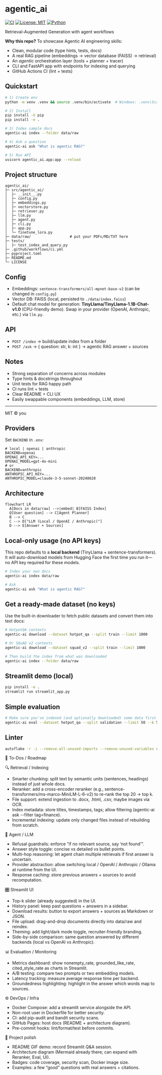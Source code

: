 # agentic_ai

[![CI](https://img.shields.io/github/actions/workflow/status/yourname/agentic-ai-lora/ci.yml?branch=main)]() [![License: MIT](https://img.shields.io/badge/License-MIT-yellow.svg)]() [![Python](https://img.shields.io/badge/python-3.9%2B-blue)]()



Retrieval-Augmented Generation with agent workflows

**Why this repo?** To showcase Agentic AI engineering skills:
- Clean, modular code (type hints, tests, docs)
- A real RAG pipeline (embeddings → vector database (FAISS) → retrieval)
- An *agentic* orchestration layer (tools + planner + tracer)
- CLI and FastAPI app with endpoints for indexing and querying
- GitHub Actions CI (lint + tests)

## Quickstart

```bash
# 1) Create env
python -m venv .venv && source .venv/bin/activate  # Windows: .venv\Scripts\activate

# 2) Install
pip install -U pip
pip install -e .

# 3) Index sample docs
agentic-ai index --folder data/raw

# 4) Ask a question
agentic-ai ask "What is agentic RAG?"

# 5) Run API
uvicorn agentic_ai.app:app --reload
```

## Project structure
```
agentic_ai/
├─ src/agentic_ai/
│  ├─ __init__.py
│  ├─ config.py
│  ├─ embeddings.py
│  ├─ vectorstore.py
│  ├─ retriever.py
│  ├─ llm.py
│  ├─ agent.py
│  ├─ cli.py
│  ├─ app.py
│  └─ finetune_lora.py
├─ data/raw/                  # put your PDFs/MD/TXT here
├─ tests/
│  ├─ test_index_and_query.py
├─ .github/workflows/ci.yml
├─ pyproject.toml
├─ README.md
└─ LICENSE
```

## Config
- Embeddings: `sentence-transformers/all-mpnet-base-v2` (can be changed in `config.py`)
- Vector DB: FAISS (local, persisted to `./data/index.faiss`)
- Default chat model for generation: **TinyLlama/TinyLlama-1.1B-Chat-v1.0** (CPU-friendly demo). Swap in your provider (OpenAI, Anthropic, etc.) via `llm.py`.

## API
- `POST /index` → build/update index from a folder
- `POST /ask` → { question: str, k: int } → agentic RAG answer + sources

## Notes
- Strong separation of concerns across modules
- Type hints & docstrings throughout
- Unit tests for RAG happy path
- CI runs lint + tests
- Clear README + CLI UX
- Easily swappable components (embeddings, LLM, store)

---

MIT © you


## Providers
Set `BACKEND` in `.env`:

```env
# local | openai | anthropic
BACKEND=openai
OPENAI_API_KEY=...
OPENAI_MODEL=gpt-4o-mini
# or
BACKEND=anthropic
ANTHROPIC_API_KEY=...
ANTHROPIC_MODEL=claude-3-5-sonnet-20240620
```

## Architecture
```mermaid
flowchart LR
  A[Docs in data/raw] -->|embed| B[FAISS Index]
  Q[User question] --> C[Agent Planner]
  B --> C
  C --> D["LLM (Local / OpenAI / Anthropic)"]
  D --> E[Answer + Sources]
```


## Local-only usage (no API keys)
This repo defaults to a **local backend** (TinyLlama + sentence-transformers). It will auto-download models from Hugging Face the first time you run it—no API key required for these models.

```bash
# Index your own docs
agentic-ai index data/raw

# Ask
agentic-ai ask "What is agentic RAG?"
```

## Get a ready-made dataset (no keys)
Use the built-in downloader to fetch public datasets and convert them into text docs:
```bash
# HotpotQA contexts
agentic-ai download --dataset hotpot_qa --split train --limit 1000

# Or SQuAD v2 contexts
agentic-ai download --dataset squad_v2 --split train --limit 1000

# Then build the index from what was downloaded
agentic-ai index --folder data/raw
```


## Streamlit demo (local)
```bash
pip install -e .
streamlit run streamlit_app.py
```

## Simple evaluation
```bash
# Make sure you've indexed (and optionally downloaded) some data first
agentic-ai eval --dataset hotpot_qa --split validation --limit 50 --k 5
```

## Linter 
```bash
autoflake -r -i --remove-all-unused-imports --remove-unused-variables src && isort . && black . && flake8
```

📝 To-Dos / Roadmap

🔍 Retrieval / Indexing
- Smarter chunking: split text by semantic units (sentences, headings) instead of just whole docs.
- Reranker: add a cross-encoder reranker (e.g., sentence-transformers/ms-marco-MiniLM-L-6-v2) to re-rank the top 20 → top k.
- File support: extend ingestion to .docx, .html, .csv, maybe images via OCR.
- Index metadata: store titles, timestamps, tags; allow filtering (agentic-ai ask --filter tag=finance).
- Incremental indexing: update only changed files instead of rebuilding from scratch.

🧠 Agent / LLM
- Refusal guardrails: enforce “if no relevant source, say ‘not found’”.
- Answer style toggle: concise vs detailed vs bullet points.
- Multi-hop reasoning: let agent chain multiple retrievals if first answer is uncertain.
- Provider abstraction: allow switching local / OpenAI / Anthropic / Ollama at runtime from the UI.
- Response caching: store previous answers + sources to avoid recomputation.

🎛️ Streamlit UI
- Top-k slider (already suggested) in the UI.
- History panel: keep past questions + answers in a sidebar.
- Download results: button to export answers + sources as Markdown or JSON.
- File upload: drag-and-drop documents directly into data/raw and reindex.
- Theming: add light/dark mode toggle, recruiter-friendly branding.
- Side-by-side comparison: same question answered by different backends (local vs OpenAI vs Anthropic).

📊 Evaluation / Monitoring
- Metrics dashboard: show nonempty_rate, grounded_like_rate, cited_style_rate as charts in Streamlit.
- A/B testing: compare two prompts or two embedding models.
- Latency tracking: measure average response time per backend.
- Groundedness highlighting: highlight in the answer which words map to sources.

⚙️ DevOps / Infra
- Docker Compose: add a streamlit service alongside the API.
- Non-root user in Dockerfile for better security.
- CI: add pip-audit and bandit security scans.
- GitHub Pages: host docs (README + architecture diagram).
- Pre-commit hooks: lint/format/test before commits.

📂 Project polish
- README GIF demo: record Streamlit Q&A session.
- Architecture diagram (Mermaid already there; can expand with Reranker, Eval, UI).
- Badges: code coverage, security scan, Docker image size.
- Examples: a few “good” questions with real answers + citations.